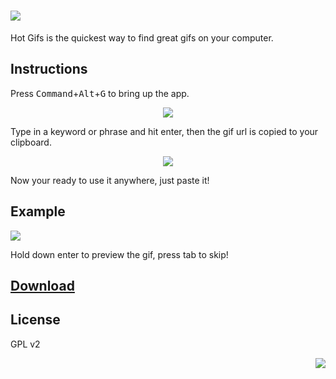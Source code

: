 ![](https://cldup.com/xYsDNqLan4.png)
=======

Hot Gifs is the quickest way to find great gifs on your computer.

## Instructions

Press <kbd>Command</kbd>+<kbd>Alt</kbd>+<kbd>G</kbd> to bring up the app. 

<p align="center"><img src="https://cldup.com/sCYVonrdgF.png"></p>

Type in a keyword or phrase and hit enter, then the gif url is copied to your clipboard.

<p align="center"><img src="http://media3.giphy.com/media/Xn9jvM3BOuVs4/giphy.gif"></p>

Now your ready to use it anywhere, just paste it! 

## Example

![](https://cldup.com/GakAx2iiuE.gif)

Hold down enter to preview the gif, press tab to skip!

## [Download](https://github.com/octalmage/HotGifs/releases/latest/)

## License

GPL v2

<p align="right"><img src="https://cloudup.com/ch-sJ_LRbm6+"></p>
